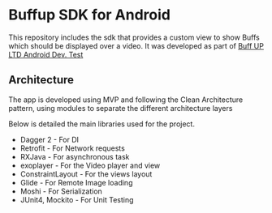 # Buffup SDK for Android

This repository includes the sdk that provides a custom view to show Buffs which should be displayed over a video.
It was developed as part of [Buff UP LTD Android Dev. Test](https://github.com/buffup/AndroidTechTest)

## Architecture

The app is developed using MVP and following the Clean Architecture pattern, using modules to separate the different architecture layers

Below is detailed the main libraries used for the project.

* Dagger 2 - For DI 
* Retrofit - For Network requests
* RXJava - For asynchronous task
* exoplayer - For the Video player and view
* ConstraintLayout - For the views layout
* Glide - For Remote Image loading
* Moshi - For Serialization
* JUnit4, Mockito  - For Unit Testing
